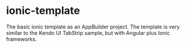 # ionic-template
The basic ionic template as an AppBuilder project. The template is very similar to the Kendo UI TabStrip sample, but with Angular plus Ionic frameworks.
